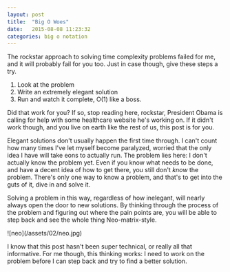 ```yaml
---
layout: post
title:  "Big O Woes"
date:   2015-08-08 11:23:32
categories: big o notation
---
```

<p>
The rockstar approach to solving time complexity problems failed for me, and it will probably fail for you too.  Just in case though, give these steps a try.
<ol>
  <li>Look at the problem</li>
  <li>Write an extremely elegant solution</li>
  <li>Run and watch it complete, O(1) like a boss.</li>
</ol>

Did that work for you?  If so, stop reading here, rockstar, President Obama is calling for help with some healthcare website he's working on.  If it didn't work though, and you live on earth like the rest of us, this post is for you.
</p>

<p>
Elegant solutions don't usually happen the first time through.  I can't count how many times I've let myself become paralyzed, worried that the only idea I have will take eons to actually run.  The problem lies here: I don't actually know the problem yet.  Even if you know what needs to be done, and have a decent idea of how to get there, you still don't <em>know</em> the problem.  There's only one way to know a problem, and that's to get into the guts of it, dive in and solve it.
</p>
<p>
Solving a problem in this way, regardless of how inelegant, will nearly always open the door to new solutions.  By thinking through the process of the problem and figuring out where the pain points are, you will be able to step back and see the whole thing Neo-matrix-style.
</p>
![neo](/assets/02/neo.jpg)

<p>
I know that this post hasn't been super technical, or really all that informative.  For me though, this thinking works: I need to work on the problem before I can step back and try to find a better solution.
</p>